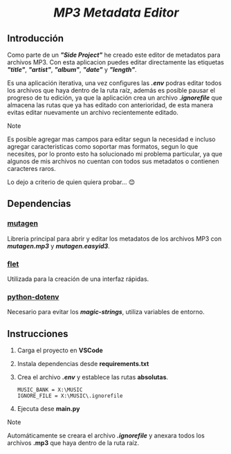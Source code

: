 <div align="center">

# *MP3 Metadata Editor*

</div>

## Introducción
Como parte de un ***"Side Project"*** he creado este editor de metadatos para archivos MP3. Con esta aplicacion puedes editar directamente las etiquetas ***"title"***, ***"artist"***, ***"album"***, ***"date"*** y ***"length"***.

Es una aplicación iterativa, una vez configures las ***.env*** podras editar todos los archivos que haya dentro de la ruta raíz, además es posible pausar el progreso de tu edición, ya que la aplicación crea un archivo ***.ignorefile*** que almacena las rutas que ya has editado con anterioridad, de esta manera evitas editar nuevamente un archivo recientemente editado.

> [!NOTE]  
> Es posible agregar mas campos para editar segun la necesidad e incluso agregar caracteristicas como soportar mas formatos, segun lo que necesites, por lo pronto esto ha solucionado mi problema particular, ya que algunos de mis archivos no cuentan con todos sus metadatos o contienen caracteres raros.
>
> Lo dejo a criterio de quien quiera probar... :blush:

## Dependencias

### [mutagen](https://mutagen-readthedocs-io.translate.goog/en/latest/?_x_tr_sl=en&_x_tr_tl=es&_x_tr_hl=es&_x_tr_pto=tc)
Libreria principal para abrir y editar los metadatos de los archivos MP3 con ***mutagen.mp3*** y ***mutagen.easyid3***.

### [flet](https://flet.dev/)
Utilizada para la creación de una interfaz rápidas.

### [python-dotenv](https://pypi.org/project/python-dotenv/)
Necesario para evitar los ***magic-strings***, utiliza variables de entorno.

## Instrucciones

1. Carga el proyecto en **VSCode**
2. Instala dependencias desde **requirements.txt** 
3. Crea el archivo ***.env*** y establece las rutas **absolutas**.

    ```
    MUSIC_BANK = X:\MUSIC  
    IGNORE_FILE = X:\MUSIC\.ignorefile
    ```

4. Ejecuta dese **main.py**

> [!NOTE]
> Automáticamente se creara el archivo ***.ignorefile*** y anexara todos los archivos **.mp3** que haya dentro de la ruta raíz.